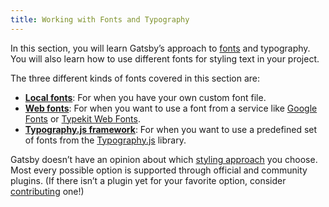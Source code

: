 ```yaml
---
title: Working with Fonts and Typography
---
```


In this section, you will learn Gatsby’s approach to [fonts](https://developer.mozilla.org/en-US/docs/Learn/CSS/Styling_text/Fundamentals#Fonts) and typography. You will also learn how to use different fonts for styling text in your project.

The three different kinds of fonts covered in this section are:

- **[Local fonts](/docs/using-local-fonts/)**: For when you have your own custom font file.
- **[Web fonts](/docs/using-web-fonts/)**: For when you want to use a font from a service like [Google Fonts](https://fonts.google.com/) or [Typekit Web Fonts](https://fonts.adobe.com/typekit).
- **[Typography.js framework](/docs/using-typography-js/)**: For when you want to use a predefined set of fonts from the [Typography.js](https://kyleamathews.github.io/typography.js/) library.

Gatsby doesn’t have an opinion about which [styling approach](/docs/styling/) you choose. Most every possible option is supported through official and community plugins. (If there isn’t a plugin yet for your favorite option, consider [contributing](/docs/creating-plugins) one!)
